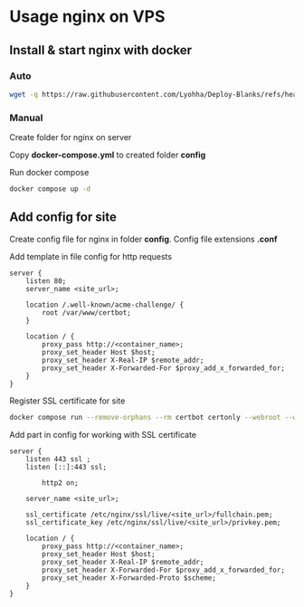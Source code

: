 # Usage nginx on VPS

## Install & start nginx with docker

### Auto

```bash
wget -q https://raw.githubusercontent.com/Lyohha/Deploy-Blanks/refs/heads/main/nginx/init.sh -O ./init.sh && chmod +x init.sh && ./init.sh 
```

### Manual

Create folder for nginx on server

Copy **docker-compose.yml** to created folder **config**

Run docker compose

```bash
docker compose up -d
```

## Add config for site 

Create config file for nginx in folder **config**. Config file extensions **.conf**

Add template in file config for http requests

```nginx
server {
    listen 80;
    server_name <site_url>;

    location /.well-known/acme-challenge/ {
        root /var/www/certbot;
    }

    location / {
        proxy_pass http://<container_name>;
        proxy_set_header Host $host;
        proxy_set_header X-Real-IP $remote_addr;
        proxy_set_header X-Forwarded-For $proxy_add_x_forwarded_for;
    }
}
```

Register SSL certificate for site

```bash
docker compose run --remove-orphans --rm certbot certonly --webroot --webroot-path /var/www/certbot/ --email <email> -d <site_url>
```

Add part in config for working with SSL certificate

```nginx
server {
    listen 443 ssl ;
    listen [::]:443 ssl;

        http2 on;

    server_name <site_url>;

    ssl_certificate /etc/nginx/ssl/live/<site_url>/fullchain.pem;
    ssl_certificate_key /etc/nginx/ssl/live/<site_url>/privkey.pem;

    location / {
        proxy_pass http://<container_name>;
        proxy_set_header Host $host;
        proxy_set_header X-Real-IP $remote_addr;
        proxy_set_header X-Forwarded-For $proxy_add_x_forwarded_for;
        proxy_set_header X-Forwarded-Proto $scheme;
    }
}
```
